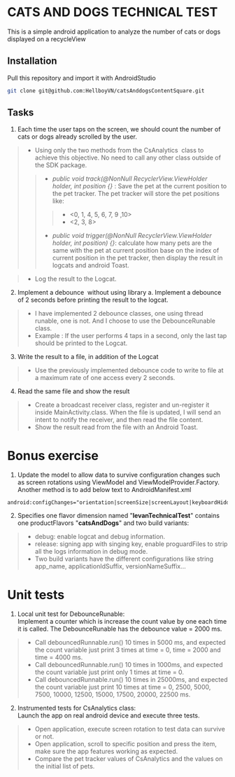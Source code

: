 # CATS AND DOGS TECHNICAL TEST

This is a simple android application to analyze the number of cats or dogs displayed on a recycleView

## Installation

Pull this repository and import it with AndroidStudio

```bash
git clone git@github.com:HellboyVN/catsAnddogsContentSquare.git
```

## Tasks

1. Each time the user taps on the screen, we should count the number of cats or dogs already scrolled by the user.
>* Using only the two methods from the CsAnalytics​ ​ class to achieve this objective. No need to call any other class outside of the SDK package.
>>* *public void track(@NonNull RecyclerView.ViewHolder holder, int position {}* : Save the pet at the current position to the pet tracker. The pet tracker will store the pet positions like:
>>>* <dog> <0, 1, 4, 5, 6, 7, 9 ,10>
>>>* <cat> <2, 3, 8>
>>* *public void trigger(@NonNull RecyclerView.ViewHolder holder, int position) {}*: calculate how many pets are the same with the pet at current position base on the index of current position in the pet tracker, then display the result in logcats and android Toast.

>* Log the result to the Logcat.

2. Implement a debounce ​ without​ using library
a. Implement a debounce of 2 seconds before printing the result to the logcat.
>* I have implemented 2 debounce classes, one using thread runable, one is not. And I choose to use the DebounceRunable class.
>* Example​ : If the user performs 4 taps in a second, only the last tap should be printed to the Logcat.
3. Write the result to a file, in addition of the Logcat
>* Use the previously implemented debounce code to write to file at a maximum rate of one access every 2 seconds.
4. Read the same file and show the result
>* Create a broadcast receiver class, register and un-register it inside MainActivity.class. When the file is updated, I will send an intent to notify the receiver, and then read the file content.
>* Show the result read from the file with an Android Toast.

# Bonus exercise
1. Update the model to allow data to survive configuration changes such as screen rotations using ViewModel and ViewModelProvider.Factory.\
Another method is to add below text to AndroidManifest.xml
```android
android:configChanges="orientation|screenSize|screenLayout|keyboardHidden"
```

2. Specifies one flavor dimension named "**levanTechnicalTest**" contains one productFlavors "**catsAndDogs**" and two  build variants:
>* debug: enable logcat and debug information.
>* release: signing app with singing key, enable proguardFiles to strip all the logs information in debug mode.
>* Two build variants have the different configurations like string app_name,  applicationIdSuffix, versionNameSuffix...

# Unit tests

1. Local unit test for DebounceRunable:\
Implement a counter which is increase the count value by one each time it is called. The DebounceRunable has the debounce value = 2000 ms.

>* Call debouncedRunnable.run() 10 times in 5000 ms, and expected the count variable just print 3 times at time = 0, time = 2000 and time = 4000 ms.
>* Call debouncedRunnable.run() 10 times in 1000ms, and expected the count variable just print only 1 times at time = 0.
>* Call debouncedRunnable.run() 10 times in 25000ms, and expected the count variable just print 10 times at time = 0, 2500, 5000, 7500, 10000, 12500, 15000, 17500, 20000, 22500 ms.

2. Instrumented tests for CsAnalytics class:\
Launch the app on real android device and execute three tests.

>* Open application, execute screen rotation to test data can survive or not.
>* Open application, scroll to specific position and press the item, make sure the app features working as expected.
>* Compare the pet tracker values of CsAnalytics and the values on the initial list of pets.

        

